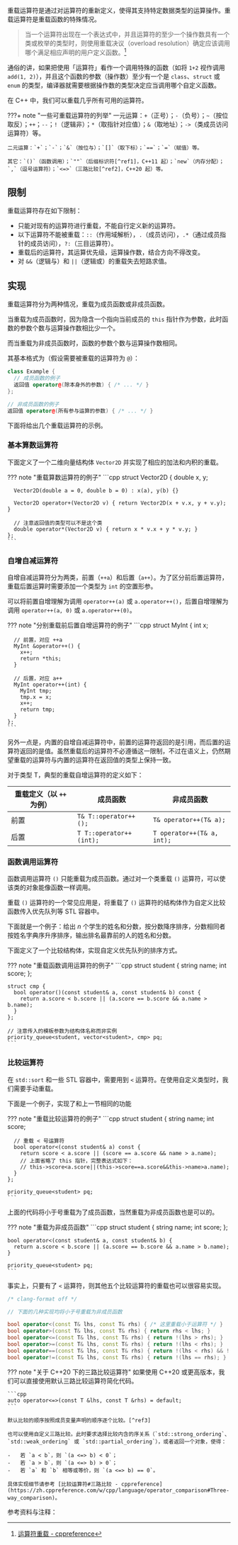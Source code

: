 重载运算符是通过对运算符的重新定义，使得其支持特定数据类型的运算操作。重载运算符是重载函数的特殊情况。

> 当一个运算符出现在一个表达式中，并且运算符的至少一个操作数具有一个类或枚举的类型时，则使用重载决议（overload resolution）确定应该调用哪个满足相应声明的用户定义函数。[^ref1]

通俗的讲，如果把使用「运算符」看作一个调用特殊的函数（如将 `1+2` 视作调用 `add(1, 2)`），并且这个函数的参数（操作数）至少有一个是 `class`、`struct` 或 `enum` 的类型，编译器就需要根据操作数的类型决定应当调用哪个自定义函数。

在 C++ 中，我们可以重载几乎所有可用的运算符。

???+ note "一些可重载运算符的列举"
    一元运算：`+`（正号）；`-`（负号）；`~`（按位取反）；`++`；`--`；`!`（逻辑非）；`*`（取指针对应值）；`&`（取地址）；`->`（类成员访问运算符）等。
    
    二元运算：`+`；`-`；`&`（按位与）；`[]`（取下标）；`==`；`=`（赋值）等。
    
    其它：`()`（函数调用）；`""`（后缀标识符[^ref1]，C++11 起）；`new`（内存分配）；`,`（逗号运算符）；`<=>`（三路比较[^ref2]，C++20 起）等。

## 限制

重载运算符存在如下限制：

-   只能对现有的运算符进行重载，不能自行定义新的运算符。
-   以下运算符不能被重载：`::`（作用域解析），`.`（成员访问），`.*`（通过成员指针的成员访问），`?:`（三目运算符）。
-   重载后的运算符，其运算优先级，运算操作数，结合方向不得改变。
-   对 `&&`（逻辑与）和 `||`（逻辑或）的重载失去短路求值。

## 实现

重载运算符分为两种情况，重载为成员函数或非成员函数。

当重载为成员函数时，因为隐含一个指向当前成员的 `this` 指针作为参数，此时函数的参数个数与运算操作数相比少一个。

而当重载为非成员函数时，函数的参数个数与运算操作数相同。

其基本格式为（假设需要被重载的运算符为 `@`）：

```cpp
class Example {
  // 成员函数的例子
  返回值 operator@(除本身外的参数) { /* ... */ }
};

// 非成员函数的例子
返回值 operator@(所有参与运算的参数) { /* ... */ }
```

下面将给出几个重载运算符的示例。

### 基本算数运算符

下面定义了一个二维向量结构体 `Vector2D` 并实现了相应的加法和内积的重载。

??? note "重载算数运算符的例子"
    ```cpp
    struct Vector2D {
      double x, y;
    
      Vector2D(double a = 0, double b = 0) : x(a), y(b) {}
    
      Vector2D operator+(Vector2D v) { return Vector2D(x + v.x, y + v.y); }
    
      // 注意返回值的类型可以不是这个类
      double operator*(Vector2D v) { return x * v.x + y * v.y; }
    };
    ```

### 自增自减运算符

自增自减运算符分为两类，前置（`++a`）和后置（`a++`）。为了区分前后置运算符，重载后置运算时需要添加一个类型为 `int` 的空置形参。

可以将前置自增理解为调用 `operator++(a)` 或 `a.operator++()`，后置自增理解为调用 `operator++(a, 0)` 或 `a.operator++(0)`。

??? note "分别重载前后置自增运算符的例子"
    ```cpp
    struct MyInt {
      int x;
    
      // 前置，对应 ++a
      MyInt &operator++() {
        x++;
        return *this;
      }
    
      // 后置，对应 a++
      MyInt operator++(int) {
        MyInt tmp;
        tmp.x = x;
        x++;
        return tmp;
      }
    };
    ```

另外一点是，内置的自增自减运算符中，前置的运算符返回的是引用，而后置的运算符返回的是值。虽然重载后的运算符不必遵循这一限制，不过在语义上，仍然期望重载的运算符与内置的运算符在返回值的类型上保持一致。

对于类型 T，典型的重载自增运算符的定义如下：

| 重载定义（以 `++` 为例） | 成员函数                    | 非成员函数                      |
| --------------- | ----------------------- | -------------------------- |
| 前置              | `T& T::operator++();`   | `T& operator++(T& a);`     |
| 后置              | `T T::operator++(int);` | `T operator++(T& a, int);` |

### 函数调用运算符

函数调用运算符 `()` 只能重载为成员函数。通过对一个类重载 `()` 运算符，可以使该类的对象能像函数一样调用。

重载 `()` 运算符的一个常见应用是，将重载了 `()` 运算符的结构体作为自定义比较函数传入优先队列等 STL 容器中。

下面就是一个例子：给出 $n$ 个学生的姓名和分数，按分数降序排序，分数相同者按姓名字典序升序排序，输出排名最靠前的人的姓名和分数。

下面定义了一个比较结构体，实现自定义优先队列的排序方式。

??? note "重载函数调用运算符的例子"
    ```cpp
    struct student {
      string name;
      int score;
    };
    
    struct cmp {
      bool operator()(const student& a, const student& b) const {
        return a.score < b.score || (a.score == b.score && a.name > b.name);
      }
    };
    
    // 注意传入的模板参数为结构体名称而非实例
    priority_queue<student, vector<student>, cmp> pq;
    ```

### 比较运算符

在 `std::sort` 和一些 STL 容器中，需要用到 `<` 运算符。在使用自定义类型时，我们需要手动重载。

下面是一个例子，实现了和上一节相同的功能

??? note "重载比较运算符的例子"
    ```cpp
    struct student {
      string name;
      int score;
    
      // 重载 < 号运算符
      bool operator<(const student& a) const {
        return score < a.score || (score == a.score && name > a.name);
        // 上面省略了 this 指针，完整表达式如下：
        // this->score<a.score||(this->score==a.score&&this->name>a.name);
      }
    };
    
    priority_queue<student> pq;
    ```

上面的代码将小于号重载为了成员函数，当然重载为非成员函数也是可以的。

??? note "重载为非成员函数"
    ```cpp
    struct student {
      string name;
      int score;
    };
    
    bool operator<(const student& a, const student& b) {
      return a.score < b.score || (a.score == b.score && a.name > b.name);
    }
    
    priority_queue<student> pq;
    ```

事实上，只要有了 `<` 运算符，则其他五个比较运算符的重载也可以很容易实现。

```cpp
/* clang-format off */

// 下面的几种实现均将小于号重载为非成员函数

bool operator<(const T& lhs, const T& rhs) { /* 这里重载小于运算符 */ }
bool operator>(const T& lhs, const T& rhs) { return rhs < lhs; }
bool operator<=(const T& lhs, const T& rhs) { return !(lhs > rhs); }
bool operator>=(const T& lhs, const T& rhs) { return !(lhs < rhs); }
bool operator==(const T& lhs, const T& rhs) { return !(lhs < rhs) && !(lhs > rhs); }
bool operator!=(const T& lhs, const T& rhs) { return !(lhs == rhs); }
```

??? note "关于 C++20 下的三路比较运算符"
    如果使用 C++20 或更高版本，我们可以直接使用默认三路比较运算符简化代码。
    
    ```cpp
    auto operator<=>(const T &lhs, const T &rhs) = default;
    ```
    
    默认比较的顺序按照成员变量声明的顺序逐个比较。[^ref3]
    
    也可以使用自定义三路比较。此时要求选择比较内含的序关系（`std::strong_ordering`、`std::weak_ordering` 或 `std::partial_ordering`），或者返回一个对象，使得：
    
    -   若 `a < b`，则 `(a <=> b) < 0`；
    -   若 `a > b`，则 `(a <=> b) > 0`；
    -   若 `a` 和 `b` 相等或等价，则 `(a <=> b) == 0`。

    具体实现细节请参考 [比较运算符#三路比较 - cppreference](https://zh.cppreference.com/w/cpp/language/operator_comparison#Three-way_comparison)。

参考资料与注释：

[^ref1]: [运算符重载 - cppreference](https://zh.cppreference.com/w/cpp/language/operators)

[^ref2]: [用户定义字面量 - cppreference](https://zh.cppreference.com/w/cpp/language/user_literal)

[^ref3]: [比较运算符 #三路比较 - cppreference](https://zh.cppreference.com/w/cpp/language/operator_comparison#.E4.B8.89.E8.B7.AF.E6.AF.94.E8.BE.83)

[^ref4]: [默认比较 - cppreference](https://zh.cppreference.com/w/cpp/language/default_comparisons)

